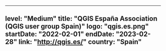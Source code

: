 
---
level: "Medium"
title: "QGIS España Association (QGIS user group Spain)"
logo: "qgis.es.png"
startDate: "2022-02-01"
endDate: "2023-02-28"
link: "http://qgis.es/"
country: "Spain"
---
